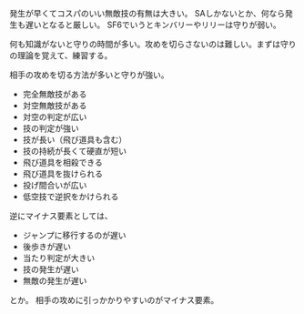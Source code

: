 発生が早くてコスパのいい無敵技の有無は大きい。
SAしかないとか、何なら発生も遅いとなると厳しい。
SF6でいうとキンバリーやリリーは守りが弱い。

何も知識がないと守りの時間が多い。攻めを切らさないのは難しい。まずは守りの理論を覚えて、練習する。

相手の攻めを切る方法が多いと守りが強い。

- 完全無敵技がある
- 対空無敵技がある
- 対空の判定が広い
- 技の判定が強い
- 技が長い（飛び道具も含む）
- 技の持続が長くて硬直が短い
- 飛び道具を相殺できる
- 飛び道具を抜けられる
- 投げ間合いが広い
- 低空技で逆択をかけられる

逆にマイナス要素としては、

- ジャンプに移行するのが遅い
- 後歩きが遅い
- 当たり判定が大きい
- 技の発生が遅い
- 無敵の発生が遅い

とか。
相手の攻めに引っかかりやすいのがマイナス要素。
